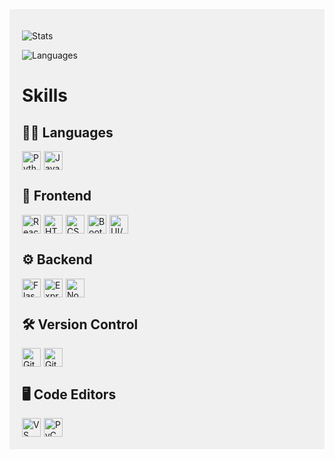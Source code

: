 <div style="background-color: #f0f0f0; padding: 20px;">

![Stats](https://github-readme-stats.vercel.app/api?username=Kush-Dhingra&theme=dark)

![Languages](https://github-readme-stats.vercel.app/api/top-langs/?username=Kush-Dhingra&theme=dark)

# Skills

## 🧑‍💻 Languages
<div style="display: flex; align-items: center;">
    <img src="https://cdn.jsdelivr.net/gh/devicons/devicon/icons/python/python-original.svg" alt="Python" width="30" height="30" style="margin-right: 5px;" />
    <img src="https://cdn.jsdelivr.net/gh/devicons/devicon/icons/javascript/javascript-original.svg" alt="JavaScript" width="30" height="30" />
</div>

## 🎨 Frontend
<div style="display: flex; align-items: center;">
    <img src="https://cdn.jsdelivr.net/gh/devicons/devicon/icons/react/react-original.svg" alt="React" width="30" height="30" style="margin-right: 5px;" />
    <img src="https://cdn.jsdelivr.net/gh/devicons/devicon/icons/html5/html5-original.svg" alt="HTML" width="30" height="30" style="margin-right: 5px;" />
    <img src="https://cdn.jsdelivr.net/gh/devicons/devicon/icons/css3/css3-original.svg" alt="CSS" width="30" height="30" style="margin-right: 5px;" />
    <img src="https://cdn.jsdelivr.net/gh/devicons/devicon/icons/bootstrap/bootstrap-original.svg" alt="Bootstrap" width="30" height="30" style="margin-right: 5px;" />
    <img src="https://cdn.jsdelivr.net/gh/devicons/devicon/icons/figma/figma-original.svg" alt="UI/UX Design" width="30" height="30" />
</div>

## ⚙️ Backend
<div style="display: flex; align-items: center;">
    <img src="https://cdn.jsdelivr.net/gh/devicons/devicon/icons/flask/flask-original.svg" alt="Flask" width="30" height="30" style="margin-right: 5px;" />
    <img src="https://cdn.jsdelivr.net/gh/devicons/devicon/icons/express/express-original.svg" alt="Express" width="30" height="30" style="margin-right: 5px;" />
    <img src="https://cdn.jsdelivr.net/gh/devicons/devicon/icons/nodejs/nodejs-original.svg" alt="Node.js" width="30" height="30" />
</div>

## 🛠️ Version Control
<div style="display: flex; align-items: center;">
    <img src="https://cdn.jsdelivr.net/gh/devicons/devicon/icons/git/git-original.svg" alt="Git" width="30" height="30" style="margin-right: 5px;" />
    <img src="https://www.svgrepo.com/show/439171/github.svg" alt="GitHub" width="30" height="30" />
</div>

## 🖥️ Code Editors
<div style="display: flex; align-items: center;">
    <img src="https://cdn.jsdelivr.net/gh/devicons/devicon/icons/vscode/vscode-original.svg" alt="VS Code" width="30" height="30" style="margin-right: 5px;" />
    <img src="https://cdn.jsdelivr.net/gh/devicons/devicon/icons/pycharm/pycharm-original.svg" alt="PyCharm" width="30" height="30" />
</div>

</div>
